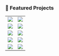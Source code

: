 ### 🚀 Featured Projects

<table>
  <tr>
    <td>
      <a href="https://github.com/Steven-LG09/ProtoDome">
        <img src="https://github-readme-stats.vercel.app/api/pin/?username=Steven-LG09&repo=ProtoDome&theme=github_dark" />
      </a>
    </td>
    <td>
      <a href="https://github.com/Steven-LG09/Api">
        <img src="https://github-readme-stats.vercel.app/api/pin/?username=Steven-LG09&repo=Api&theme=github_dark" />
      </a>
    </td>
  </tr>
  <tr>
    <td>
      <a href="https://github.com/Steven-LG09/Api2">
        <img src="https://github-readme-stats.vercel.app/api/pin/?username=Steven-LG09&repo=Api2&theme=github_dark" />
      </a>
    </td>
    <td>
      <a href="https://github.com/Steven-LG09/soku">
        <img src="https://github-readme-stats.vercel.app/api/pin/?username=Steven-LG09&repo=soku&theme=github_dark" />
      </a>
    </td>
  </tr>
  <tr>
    <td>
      <a href="https://github.com/Steven-LG09/webApp">
        <img src="https://github-readme-stats.vercel.app/api/pin/?username=Steven-LG09&repo=webApp&theme=github_dark" />
      </a>
    </td>
    <td>
      <a href="https://github.com/Steven-LG09/Navigation-React-Native">
        <img src="https://github-readme-stats.vercel.app/api/pin/?username=Steven-LG09&repo=Navigation-React-Native&theme=github_dark" />
      </a>
    </td>
  </tr>
  <tr>
    <td>
      <a href="https://github.com/Steven-LG09/LELEDLEC">
        <img src="https://github-readme-stats.vercel.app/api/pin/?username=Steven-LG09&repo=LELEDLEC&theme=github_dark" />
      </a>
    </td>
    <td>
      <a href="https://github.com/Steven-LG09/News">
        <img src="https://github-readme-stats.vercel.app/api/pin/?username=Steven-LG09&repo=News&theme=github_dark" />
      </a>
    </td>
  </tr>
  <tr>
    <td>
      <a href="https://github.com/Steven-LG09/Portfolio">
        <img src="https://github-readme-stats.vercel.app/api/pin/?username=Steven-LG09&repo=Portfolio&theme=github_dark" />
      </a>
    </td>
    <td>
      <a href="https://github.com/Steven-LG09/Components-Use-React-Native">
        <img src="https://github-readme-stats.vercel.app/api/pin/?username=Steven-LG09&repo=Components-Use-React-Native&theme=github_dark" />
      </a>
    </td>
  </tr>
</table>



